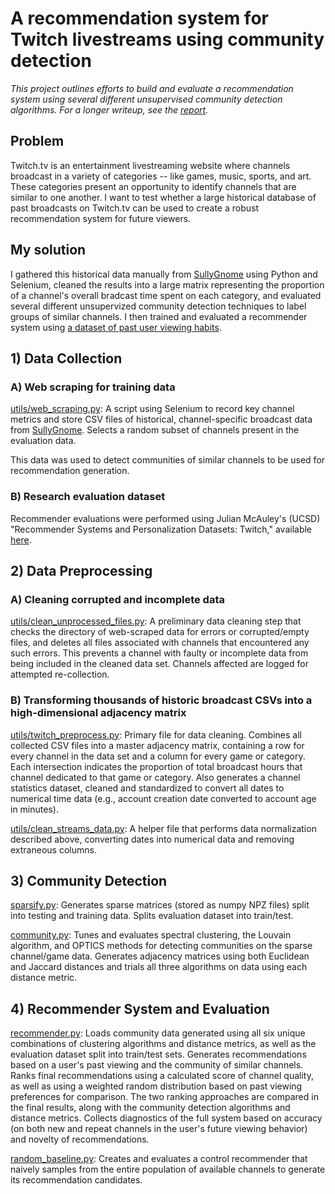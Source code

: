 # A recommendation system for Twitch livestreams using community detection

_This project outlines efforts to build and evaluate a recommendation system using several different unsupervised community detection algorithms. For a longer writeup, see the [report](https://github.com/champioz/twitchrecommender/blob/main/report.pdf)._

## Problem
Twitch.tv is an entertainment livestreaming website where channels broadcast in a variety of categories -- like games, music, sports, and art. These categories present an opportunity to identify channels that are similar to one another. I want to test whether a large historical database of past broadcasts on Twitch.tv can be used to create a robust recommendation system for future viewers. 

## My solution
I gathered this historical data manually from [SullyGnome](https://sullygnome.com/) using Python and Selenium, cleaned the results into a large matrix representing the proportion of a channel's overall bradcast time spent on each category, and evaluated several different unsupervized community detection techniques to label groups of similar channels. I then trained and evaluated a recommender system using [a dataset of past user viewing habits](https://cseweb.ucsd.edu/~jmcauley/datasets.html).

## 1) Data Collection

### A) Web scraping for training data

[utils/web_scraping.py](https://github.com/champioz/twitchrecommender/blob/main/utils/web_scraping.py): A script using Selenium to record key channel metrics and store CSV files of historical, channel-specific broadcast data from [SullyGnome](https://sullygnome.com/). Selects a random subset of channels present in the evaluation data.

This data was used to detect communities of similar channels to be used for recommendation generation.

### B) Research evaluation dataset

Recommender evaluations were performed using Julian McAuley's (UCSD) "Recommender Systems and Personalization Datasets: Twitch," available [here](https://cseweb.ucsd.edu/~jmcauley/datasets.html).

## 2) Data Preprocessing

### A) Cleaning corrupted and incomplete data

[utils/clean_unprocessed_files.py](https://github.com/champioz/twitchrecommender/blob/main/utils/clean_unprocessed_files.py): A preliminary data cleaning step that checks the directory of web-scraped data for errors or corrupted/empty files, and deletes all files associated with channels that encountered any such errors. This prevents a channel with faulty or incomplete data from being included in the cleaned data set. Channels affected are logged for attempted re-collection.

### B) Transforming thousands of historic broadcast CSVs into a high-dimensional adjacency matrix

[utils/twitch_preprocess.py](https://github.com/champioz/twitchrecommender/blob/main/utils/twitch_preprocess.py): Primary file for data cleaning. Combines all collected CSV files into a master adjacency matrix, containing a row for every channel in the data set and a column for every game or category. Each intersection indicates the proportion of total broadcast hours that channel dedicated to that game or category. Also generates a channel statistics dataset, cleaned and standardized to convert all dates to numerical time data (e.g., account creation date converted to account age in minutes).

[utils/clean_streams_data.py](https://github.com/champioz/twitchrecommender/blob/main/utils/clean_streams_data.py): A helper file that performs data normalization described above, converting dates into numerical data and removing extraneous columns.

## 3) Community Detection

[sparsify.py](https://github.com/champioz/twitchrecommender/blob/main/sparsify.py): Generates sparse matrices (stored as numpy NPZ files) split into testing and training data. Splits evaluation dataset into train/test.

[community.py](https://github.com/champioz/twitchrecommender/blob/main/community.py): Tunes and evaluates spectral clustering, the Louvain algorithm, and OPTICS methods for detecting communities on the sparse channel/game data. Generates adjacency matrices using both Euclidean and Jaccard distances and trials all three algorithms on data using each distance metric. 

## 4) Recommender System and Evaluation

[recommender.py](https://github.com/champioz/twitchrecommender/blob/main/recommender.py): Loads community data generated using all six unique combinations of clustering algorithms and distance metrics, as well as the evaluation dataset split into train/test sets. Generates recommendations based on a user's past viewing and the community of similar channels. Ranks final recommendations using a calculated score of channel quality, as well as using a weighted random distribution based on past viewing preferences for comparison. The two ranking approaches are compared in the final results, along with the community detection algorithms and distance metrics. Collects diagnostics of the full system based on accuracy (on both new and repeat channels in the user's future viewing behavior) and novelty of recommendations.

[random_baseline.py](https://github.com/champioz/twitchrecommender/blob/main/random_baseline.py): Creates and evaluates a control recommender that naively samples from the entire population of available channels to generate its recommendation candidates.



